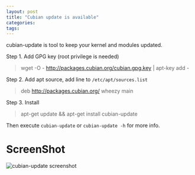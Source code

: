 ```yaml
---
layout: post
title: "Cubian update is available"
categories: 
tags:
---
```

cubian-update is tool to keep your kernel and modules updated.

Step 1. Add GPG key (root privilege is needed)
> wget -O - http://packages.cubian.org/cubian.gpg.key | apt-key add -

Step 2. Add apt source, add line to `/etc/apt/sources.list`
> deb http://packages.cubian.org/ wheezy main

Step 3. Install
> apt-get update && apt-get install cubian-update

Then execute `cubian-update` or `cubian-update -h` for more info.

# ScreenShot 
![cubian-update screenshot](http://cubieplayer.github.io/static_files/images/cubian-update.png)
